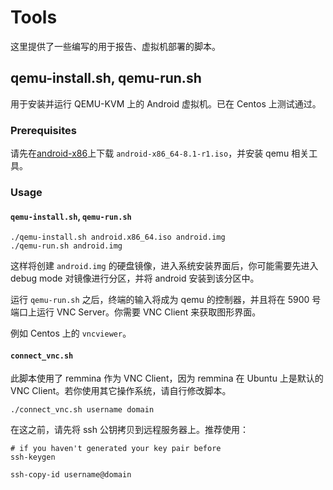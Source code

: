 # Tools

这里提供了一些编写的用于报告、虚拟机部署的脚本。

## qemu-install.sh, qemu-run.sh

用于安装并运行 QEMU-KVM 上的 Android 虚拟机。已在 Centos 上测试通过。

### Prerequisites

请先在[android-x86](http://www.android-x86.org)上下载 `android-x86_64-8.1-r1.iso`，并安装 qemu 相关工具。

### Usage

#### `qemu-install.sh`, `qemu-run.sh`

```shell
./qemu-install.sh android.x86_64.iso android.img
./qemu-run.sh android.img
```

这样将创建 `android.img` 的硬盘镜像，进入系统安装界面后，你可能需要先进入 debug mode 对镜像进行分区，并将 android 安装到该分区中。

运行 `qemu-run.sh` 之后，终端的输入将成为 qemu 的控制器，并且将在 5900 号端口上运行 VNC Server。你需要 VNC Client 来获取图形界面。

例如 Centos 上的 `vncviewer`。

#### `connect_vnc.sh`

此脚本使用了 remmina 作为 VNC Client，因为 remmina 在 Ubuntu 上是默认的 VNC Client。若你使用其它操作系统，请自行修改脚本。

```shell
./connect_vnc.sh username domain
```

在这之前，请先将 ssh 公钥拷贝到远程服务器上。推荐使用：

```shell
# if you haven't generated your key pair before
ssh-keygen

ssh-copy-id username@domain
```
